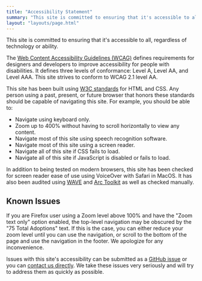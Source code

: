 ```yaml
---
title: "Accessibility Statement"
summary: "This site is committed to ensuring that it's accessible to all, regardless of technology or ability."
layout: "layouts/page.html"
---
```

This site is committed to ensuring that it's accessible to all, regardless of technology or ability.

The [Web Content Accessibility Guidelines (WCAG)](https://www.w3.org/WAI/standards-guidelines/wcag/) defines requirements for designers and developers to improve accessibility for people with disabilities. It defines three levels of conformance: Level A, Level AA, and Level AAA. This site strives to conform to WCAG 2.1 level AA.  

This site has been built using [W3C standards](https://www.w3.org/standards/) for HTML and CSS. Any person using a past, present, or future browser that honors these standards should be capable of navigating this site. For example, you should be able to:

* Navigate using keyboard only.
* Zoom up to 400% without having to scroll horizontally to view any content.
* Navigate most of this site using speech recognition software.
* Navigate most of this site using a screen reader.
* Navigate all of this site if CSS fails to load.
* Navigate all of this site if JavaScript is disabled or fails to load.

In addition to being tested on modern browsers, this site has been checked for screen reader ease of use using VoiceOver with Safari in MacOS. It has also been audited using [WAVE](https://wave.webaim.org/) and [Arc Toolkit](https://www.tpgi.com/arc-platform/arc-toolkit/) as well as checked manually.

## Known Issues
If you are Firefox user using a Zoom level above 100% and have the "Zoom text only" option enabled, the top-level navigation may be obscured by the "75 Total Adoptions" text. If this is the case, you can either reduce your zoom level until you can use the navigation, or scroll to the bottom of the page and use the navigation in the footer. We apologize for any inconvenience.

Issues with this site's accessibility can be submitted as a [GitHub issue](https://github.com/superterrific/cats-in-residence/issues) or you can [contact us directly](/contact/). We take these issues very seriously and will try to address them as quickly as possible.
